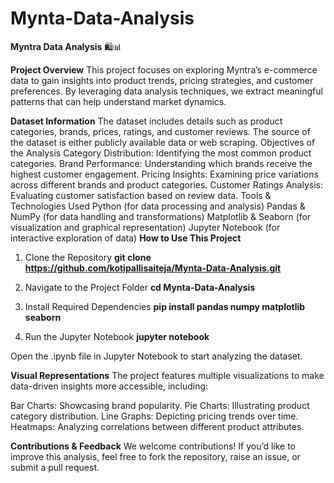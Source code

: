# Mynta-Data-Analysis
**Myntra Data Analysis** 🛍️📊

**Project Overview**
This project focuses on exploring Myntra’s e-commerce data to gain insights into product trends, pricing strategies, and customer preferences. By leveraging data analysis techniques, we extract meaningful patterns that can help understand market dynamics.

**Dataset Information**
The dataset includes details such as product categories, brands, prices, ratings, and customer reviews.
The source of the dataset is either publicly available data or web scraping.
Objectives of the Analysis
Category Distribution: Identifying the most common product categories.
Brand Performance: Understanding which brands receive the highest customer engagement.
Pricing Insights: Examining price variations across different brands and product categories.
Customer Ratings Analysis: Evaluating customer satisfaction based on review data.
Tools & Technologies Used
Python (for data processing and analysis)
Pandas & NumPy (for data handling and transformations)
Matplotlib & Seaborn (for visualization and graphical representation)
Jupyter Notebook (for interactive exploration of data)
**How to Use This Project**
1. Clone the Repository
**git clone https://github.com/kotipallisaiteja/Mynta-Data-Analysis.git**

2. Navigate to the Project Folder
**cd Mynta-Data-Analysis**

3. Install Required Dependencies
**pip install pandas numpy matplotlib seaborn**

4. Run the Jupyter Notebook
**jupyter notebook**

Open the .ipynb file in Jupyter Notebook to start analyzing the dataset.

**Visual Representations**
The project features multiple visualizations to make data-driven insights more accessible, including:

Bar Charts: Showcasing brand popularity.
Pie Charts: Illustrating product category distribution.
Line Graphs: Depicting pricing trends over time.
Heatmaps: Analyzing correlations between different product attributes.

**Contributions & Feedback**
We welcome contributions! If you’d like to improve this analysis, feel free to fork the repository, raise an issue, or submit a pull request.
